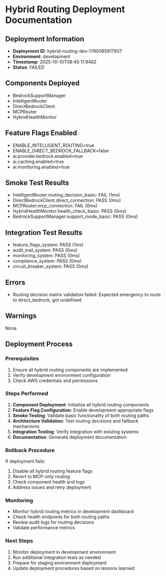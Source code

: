 # Hybrid Routing Deployment Documentation

## Deployment Information
- **Deployment ID**: hybrid-routing-dev-1760085917937
- **Environment**: development
- **Timestamp**: 2025-10-10T08:45:17.948Z
- **Status**: FAILED

## Components Deployed
- BedrockSupportManager
- IntelligentRouter
- DirectBedrockClient
- MCPRouter
- HybridHealthMonitor

## Feature Flags Enabled
- ENABLE_INTELLIGENT_ROUTING=true
- ENABLE_DIRECT_BEDROCK_FALLBACK=false
- ai.provider.bedrock.enabled=true
- ai.caching.enabled=true
- ai.monitoring.enabled=true

## Smoke Test Results
- IntelligentRouter.routing_decision_basic: FAIL (1ms)
- DirectBedrockClient.direct_connection: PASS (0ms)
- MCPRouter.mcp_connection: FAIL (0ms)
- HybridHealthMonitor.health_check_basic: PASS (0ms)
- BedrockSupportManager.support_mode_basic: PASS (0ms)

## Integration Test Results
- feature_flags_system: PASS (1ms)
- audit_trail_system: PASS (0ms)
- monitoring_system: PASS (0ms)
- compliance_system: PASS (0ms)
- circuit_breaker_system: PASS (0ms)

## Errors
- Routing decision matrix validation failed: Expected emergency to route to direct_bedrock, got undefined

## Warnings
None

## Deployment Process

### Prerequisites
1. Ensure all hybrid routing components are implemented
2. Verify development environment configuration
3. Check AWS credentials and permissions

### Steps Performed
1. **Component Deployment**: Initialize all hybrid routing components
2. **Feature Flag Configuration**: Enable development-appropriate flags
3. **Smoke Testing**: Validate basic functionality of both routing paths
4. **Architecture Validation**: Test routing decisions and fallback mechanisms
5. **Integration Testing**: Verify integration with existing systems
6. **Documentation**: Generate deployment documentation

### Rollback Procedure
If deployment fails:
1. Disable all hybrid routing feature flags
2. Revert to MCP-only routing
3. Check component health and logs
4. Address issues and retry deployment

### Monitoring
- Monitor hybrid routing metrics in development dashboard
- Check health endpoints for both routing paths
- Review audit logs for routing decisions
- Validate performance metrics

### Next Steps
1. Monitor deployment in development environment
2. Run additional integration tests as needed
3. Prepare for staging environment deployment
4. Update deployment procedures based on lessons learned
